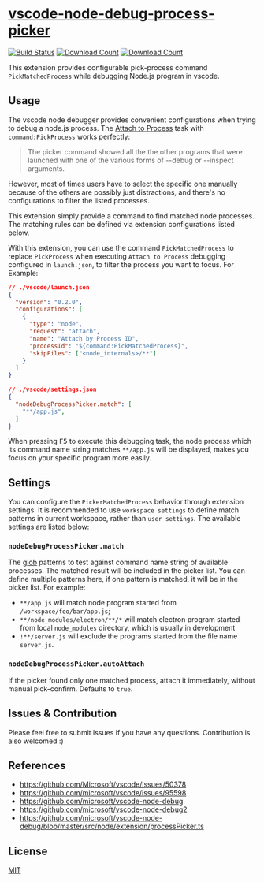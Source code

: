 # [vscode-node-debug-process-picker](https://marketplace.visualstudio.com/items?itemName=aprilandjan.vscode-node-debug-process-picker)

[![Build Status](https://dev.azure.com/merlinye/vscode-node-debug-process-picker/_apis/build/status/aprilandjan.vscode-node-debug-process-picker?branchName=master)](https://dev.azure.com/merlinye/vscode-node-debug-process-picker/_build/latest?definitionId=1?branchName=master)
[![Download Count](https://img.shields.io/visual-studio-marketplace/d/aprilandjan.vscode-node-debug-process-picker)](https://marketplace.visualstudio.com/items?itemName=aprilandjan.vscode-node-debug-process-picker)
[![Download Count](https://img.shields.io/visual-studio-marketplace/i/aprilandjan.vscode-node-debug-process-picker)](https://marketplace.visualstudio.com/items?itemName=aprilandjan.vscode-node-debug-process-picker)

This extension provides configurable pick-process command `PickMatchedProcess` while debugging Node.js program in vscode.

## Usage

The vscode node debugger provides convenient configurations when trying to debug a node.js process. The [Attach to Process](https://code.visualstudio.com/docs/nodejs/nodejs-debugging#_attach-to-node-process-action) task with `command:PickProcess` works perfectly:

> The picker command showed all the the other programs that were launched with one of the various forms of --debug or --inspect arguments.

However, most of times users have to select the specific one manually because of the others are possibly just distractions, and there's no configurations to filter the listed processes.

This extension simply provide a command to find matched node processes. The matching rules can be defined via extension configurations listed below.

With this extension, you can use the command `PickMatchedProcess` to replace `PickProcess` when executing `Attach to Process` debugging configured in `launch.json`, to filter the process you want to focus. For Example:

```json
// ./vscode/launch.json
{
  "version": "0.2.0",
  "configurations": [
    {
      "type": "node",
      "request": "attach",
      "name": "Attach by Process ID",
      "processId": "${command:PickMatchedProcess}",
      "skipFiles": ["<node_internals>/**"]
    }
  ]
}
```

```json
// ./vscode/settings.json
{
  "nodeDebugProcessPicker.match": [
    "**/app.js",
  ]
}
```

When pressing <kbd>F5</kbd> to execute this debugging task, the node process which its command name string matches `**/app.js` will be displayed, makes you focus on your specific program more easily.

## Settings

You can configure the `PickerMatchedProcess` behavior through extension settings. It is recommended to use `workspace settings` to define match patterns in current workspace, rather than `user settings`. The available settings are listed below:

### `nodeDebugProcessPicker.match`

The [glob](https://github.com/isaacs/node-glob#readme) patterns to test against command name string of available processes. The matched result will be included in the picker list. You can define multiple patterns here, if one pattern is matched, it will be in the picker list. For example:

- `**/app.js` will match node program started from `/workspace/foo/bar/app.js`;
- `**/node_modules/electron/**/*` will match electron program started from local `node_modules` directory, which is usually in development
- `!**/server.js` will exclude the programs started from the file name `server.js`.

### `nodeDebugProcessPicker.autoAttach`

If the picker found only one matched process, attach it immediately, without manual pick-confirm. Defaults to `true`.

## Issues & Contribution

Please feel free to submit issues if you have any questions. Contribution is also welcomed :)

## References

- <https://github.com/Microsoft/vscode/issues/50378>
- <https://github.com/microsoft/vscode/issues/95598>
- <https://github.com/microsoft/vscode-node-debug>
- <https://github.com/microsoft/vscode-node-debug2>
- <https://github.com/microsoft/vscode-node-debug/blob/master/src/node/extension/processPicker.ts>

## License

[MIT](./LICENSE)
